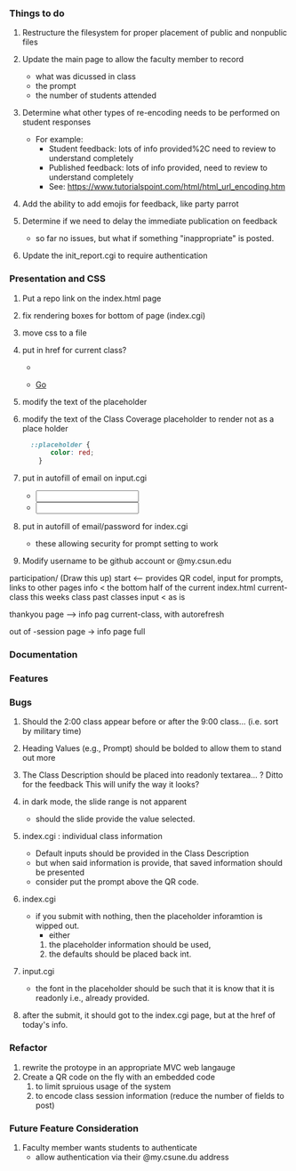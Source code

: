 ### Things to do
  1. Restructure the filesystem for proper placement of public and nonpublic files

  1. Update the main page to allow the faculty member to record
     - what was dicussed in class
     - the prompt
     - the number of students attended

  1. Determine what other types of re-encoding needs to be performed on student responses
     - For example:
       * Student feedback: lots of info provided%2C need to review to understand completely
       * Published feedback: lots of info provided, need to review to understand completely
       * See: https://www.tutorialspoint.com/html/html_url_encoding.htm
  1. Add the ability to add emojis for feedback, like party parrot


  1. Determine if we need to delay the immediate publication on feedback
     - so far no issues, but what if something "inappropriate" is posted.

  1. Update the init_report.cgi to require authentication

### Presentation and CSS 
  1. Put a repo link on the index.html page
  1. fix rendering boxes for bottom of page (index.cgi)

  1. move css to a file

  1. put in href for current class?
     -  <p id=news>
     -  <a href="#news">Go</a>
  1. modify the text of the placeholder

  1. modify the text of the Class Coverage placeholder to render not as a place holder
     ```css
       ::placeholder {
            color: red;
         }
     ```

  1. put in autofill of email on input.cgi
     - <input id="user-text-field" type="email" autocomplete="username"/>
     - <input id="password-text-field" type="password" autocomplete="current-password"/>


  1. put in autofill of email/password for index.cgi
     - these allowing security for prompt setting to work


  1. Modify username to be github account or @my.csun.edu



participation/  (Draw this up)
   start  <-- provides QR codel, input for prompts, links to other pages
        <QR Code>  <current-class>
   info  < the bottom half of the current index.html
      current-class
      this weeks class
      past classes
   input < as is

   thankyou page --> info pag
       current-class, with autorefresh

   out of -session page -> info page full


### Documentation

### Features
  
### Bugs
  1. Should the 2:00 class appear before or after the 9:00 class... (i.e. sort by military time)
  1. Heading Values (e.g., Prompt) should be bolded to allow them to stand out more

  1. The Class Description should be placed into readonly textarea... ?
     Ditto for the feedback
     This will unify the way it looks?
  1. in dark mode, the slide range is not apparent
     - should the slide provide the value selected. 
  1. index.cgi : individual class information
     - Default inputs should be provided in the Class Description
     - but when said information is provide, that saved information should be presented
     - consider put the prompt above the QR code.

  1. index.cgi
     - if you submit with nothing, then the placeholder inforamtion is wipped out.
        - either
         1. the placeholder information should be used,
         1. the defaults should be placed back int.
  1. input.cgi
     - the font in the placeholder should be such that it is know that it is readonly
       i.e., already provided.

  1. after the submit, it should got to the index.cgi page, but at the href of today's info.

   

### Refactor
  1. rewrite the protoype in an appropriate MVC web langauge
  1. Create a QR code on the fly with an embedded code 
     1. to limit spruious usage of the system
     1. to encode class session information (reduce the number of fields to post)


### Future Feature Consideration
  1. Faculty member wants students to authenticate
     - allow authentication via their @my.csune.du address



